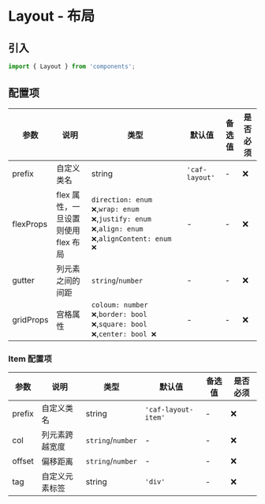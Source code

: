 # Layout - 布局

## 引入
```jsx
import { Layout } from 'components';
```

## 配置项
| 参数 | 说明 | 类型 | 默认值 |备选值 | 是否必须 |
| --- | --- | --- | --- | --- | --- |
| prefix | 自定义类名 | string | `'caf-layout'` | - | ❌ |
| flexProps | flex 属性，一旦设置则使用flex 布局 | `direction: enum ❌`,`wrap: enum ❌`,`justify: enum ❌`,`align: enum ❌`,`alignContent: enum ❌` | - | - | ❌ |
| gutter | 列元素之间的间距 | `string`/`number` | - | - | ❌ |
| gridProps | 宫格属性 | `coloum: number ❌`,`border: bool ❌`,`square: bool ❌`,`center: bool ❌` | - | - | ❌ |

### Item 配置项
| 参数 | 说明 | 类型 | 默认值 |备选值 | 是否必须 |
| --- | --- | --- | --- | --- | --- |
| prefix | 自定义类名 | string | `'caf-layout-item'` | - | ❌ |
| col | 列元素跨越宽度 | `string`/`number` | - | - | ❌ |
| offset | 偏移距离 | `string`/`number` | - | - | ❌ |
| tag | 自定义元素标签 | string | `'div'` | - | ❌ |
